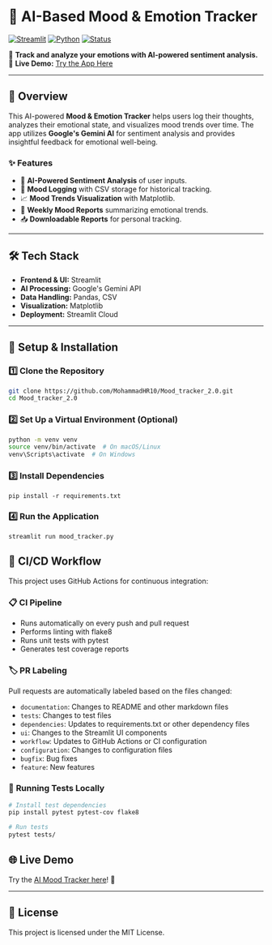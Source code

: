 # 🧠 AI-Based Mood & Emotion Tracker

[![Streamlit](https://img.shields.io/badge/Streamlit-Online-brightgreen)](https://moodtracker20-kx8geglx7f75uhuhxnnph2.streamlit.app/)
[![Python](https://img.shields.io/badge/Python-3.9%2B-blue)](https://www.python.org/)
[![Status](https://img.shields.io/badge/Status-Active-brightgreen)](https://moodtracker20-kx8geglx7f75uhuhxnnph2.streamlit.app/)

🚀 **Track and analyze your emotions with AI-powered sentiment analysis.**  
🔗 **Live Demo:** [Try the App Here](https://moodtracker20-kx8geglx7f75uhuhxnnph2.streamlit.app/)

---

## 📖 Overview
This AI-powered **Mood & Emotion Tracker** helps users log their thoughts, analyzes their emotional state, and visualizes mood trends over time. The app utilizes **Google's Gemini AI** for sentiment analysis and provides insightful feedback for emotional well-being.

### ✨ **Features**
- 🤖 **AI-Powered Sentiment Analysis** of user inputs.
- 📝 **Mood Logging** with CSV storage for historical tracking.
- 📈 **Mood Trends Visualization** with Matplotlib.
- 📆 **Weekly Mood Reports** summarizing emotional trends.
- 📥 **Downloadable Reports** for personal tracking.

---

## 🛠 Tech Stack
- **Frontend & UI:** Streamlit
- **AI Processing:** Google's Gemini API
- **Data Handling:** Pandas, CSV
- **Visualization:** Matplotlib
- **Deployment:** Streamlit Cloud

---

## 🔧 Setup & Installation

### 1️⃣ **Clone the Repository**
```bash
git clone https://github.com/MohammadHR10/Mood_tracker_2.0.git
cd Mood_tracker_2.0
```
### 2️⃣ **Set Up a Virtual Environment (Optional)**
```bash
python -m venv venv
source venv/bin/activate  # On macOS/Linux
venv\Scripts\activate  # On Windows
```

### 3️⃣ **Install Dependencies**
```
pip install -r requirements.txt
```

### 4️⃣ **Run the Application**
```
streamlit run mood_tracker.py
```

## 🔄 CI/CD Workflow

This project uses GitHub Actions for continuous integration:

### 📋 **CI Pipeline**
- Runs automatically on every push and pull request
- Performs linting with flake8
- Runs unit tests with pytest
- Generates test coverage reports

### 🏷️ **PR Labeling**
Pull requests are automatically labeled based on the files changed:
- `documentation`: Changes to README and other markdown files
- `tests`: Changes to test files
- `dependencies`: Updates to requirements.txt or other dependency files
- `ui`: Changes to the Streamlit UI components
- `workflow`: Updates to GitHub Actions or CI configuration
- `configuration`: Changes to configuration files
- `bugfix`: Bug fixes
- `feature`: New features

### 🧪 **Running Tests Locally**
```bash
# Install test dependencies
pip install pytest pytest-cov flake8

# Run tests
pytest tests/
```

## 🌐 Live Demo
Try the [AI Mood Tracker here](https://moodtracker20-kx8geglx7f75uhuhxnnph2.streamlit.app/)! 🚀

---

## 📜 License
This project is licensed under the MIT License.




